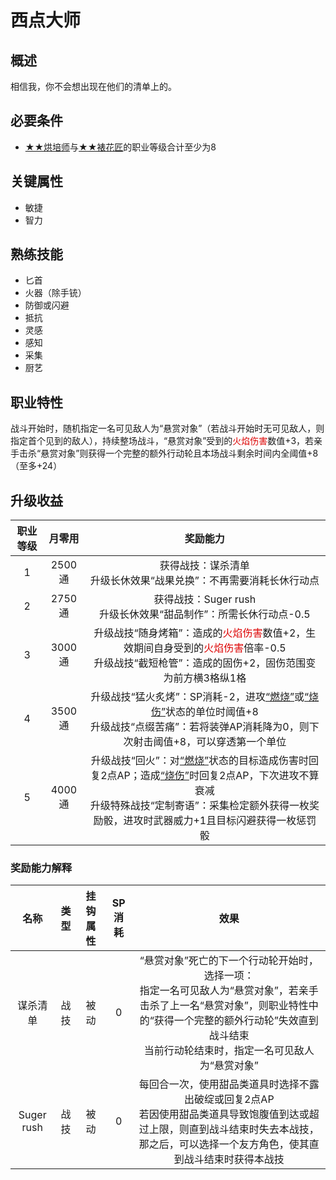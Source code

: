 # 西点大师

## 概述

相信我，你不会想出现在他们的清单上的。

## 必要条件

* <a href="../baker" target="_blank">★★烘培师</a>与<a href="../decorator" target="_blank">★★裱花匠</a>的职业等级合计至少为8

## 关键属性

* 敏捷
* 智力

## 熟练技能

* 匕首
* 火器（除手铳）
* 防御或闪避
* 抵抗
* 灵感
* 感知
* 采集
* 厨艺

## 职业特性

战斗开始时，随机指定一名可见敌人为“悬赏对象”（若战斗开始时无可见敌人，则指定首个见到的敌人），持续整场战斗，“悬赏对象”受到的<font color="#dd0000">火焰伤害</font>数值+3，若亲手击杀“悬赏对象”则获得一个完整的额外行动轮且本场战斗剩余时间内全阈值+8（至多+24）

## 升级收益

职业等级|月零用|奖励能力
:--:|:--:|:--:
1|2500通|获得战技：谋杀清单<br>升级长休效果“战果兑换”：不再需要消耗长休行动点
2|2750通|获得战技：Suger rush<br>升级长休效果“甜品制作”：所需长休行动点-0.5
3|3000通|升级战技“随身烤箱”：造成的<font color="#dd0000">火焰伤害</font>数值+2，生效期间自身受到的<font color="#dd0000">火焰伤害</font>倍率-0.5<br>升级战技“截短枪管”：造成的固伤+2，固伤范围变为前方横3格纵1格
4|3500通|升级战技“猛火炙烤”：SP消耗-2，进攻<a href="xp-wiki/docs/rules/data/status/normal/#燃烧" target="_blank">“燃烧”</a>或<a href="xp-wiki/docs/rules/data/status/normal/#烧伤" target="_blank">“烧伤”</a>状态的单位时阈值+8<br>升级战技“点缀苦痛”：若将装弹AP消耗降为0，则下次射击阈值+8，可以穿透第一个单位
5|4000通|升级战技“回火”：对<a href="xp-wiki/docs/rules/data/status/normal/#燃烧" target="_blank">“燃烧”</a>状态的目标造成伤害时回复2点AP；造成<a href="xp-wiki/docs/rules/data/status/normal/#烧伤" target="_blank">“烧伤”</a>时回复2点AP，下次进攻不算衰减<br>升级特殊战技“定制寄语”：采集检定额外获得一枚奖励骰，进攻时武器威力+1且目标闪避获得一枚惩罚骰

### 奖励能力解释

名称|类型|挂钩属性|SP消耗|效果
:--:|:--:|:--:|:--:|:--:
谋杀清单|战技|被动|0|“悬赏对象”死亡的下一个行动轮开始时，选择一项：<br>指定一名可见敌人为“悬赏对象”，若亲手击杀了上一名“悬赏对象”，则职业特性中的“获得一个完整的额外行动轮”失效直到战斗结束<br>当前行动轮结束时，指定一名可见敌人为“悬赏对象”
Suger rush|战技|被动|0|每回合一次，使用甜品类道具时选择不露出破绽或回复2点AP<br>若因使用甜品类道具导致饱腹值到达或超过上限，则直到战斗结束时失去本战技，那之后，可以选择一个友方角色，使其直到战斗结束时获得本战技
